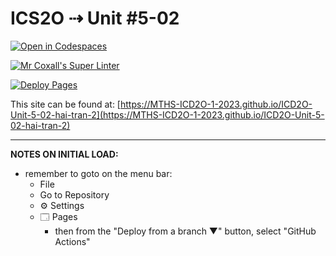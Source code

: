 # ICS2O ⇢ Unit #5-02

[![Open in Codespaces](https://classroom.github.com/assets/launch-codespace-7f7980b617ed060a017424585567c406b6ee15c891e84e1186181d67ecf80aa0.svg)](https://classroom.github.com/open-in-codespaces?assignment_repo_id=14870127)

[![Mr Coxall's Super Linter](https://github.com/MTHS-ICD2O-1-2023/ICD2O-Unit-5-02-hai-tran-2/workflows/Mr%20Coxall's%20Super%20Linter/badge.svg)](https://github.com/MTHS-ICD2O-1-2023/ICD2O-Unit-5-02-hai-tran-2/actions)

[![Deploy Pages](https://github.com/MTHS-ICD2O-1-2023/ICD2O-Unit-5-02-hai-tran-2/workflows/Deploy%20Pages/badge.svg)](https://github.com/MTHS-ICD2O-1-2023/ICD2O-Unit-5-02-hai-tran-2/actions)

This site can be found at: [https://MTHS-ICD2O-1-2023.github.io/ICD2O-Unit-5-02-hai-tran-2](https://MTHS-ICD2O-1-2023.github.io/ICD2O-Unit-5-02-hai-tran-2)

---

**NOTES ON INITIAL LOAD:**
- remember to goto on the menu bar:
  - File
  - Go to Repository
  - ⚙ Settings
  - 🗔 Pages
    - then from the "Deploy from a branch ▼" button, select "GitHub Actions"
